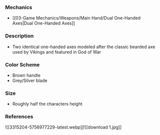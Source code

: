 ### Mechanics
- [[03-Game Mechanics/Weapons/Main Hand/Dual One-Handed Axes|Dual One-Handed Axes]]
### Description
- Two identical one-handed axes modeled after the classic bearded axe used by Vikings and featured in God of War
### Color Scheme
- Brown handle
- Grey/Silver blade
### Size
- Roughly half the characters height
### References
![[3315204-5756977229-latest.webp]]![[download 1.jpg]]